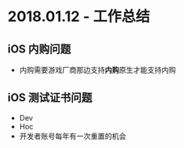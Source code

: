 # 2018.01.12 - 工作总结

## iOS 内购问题
- 内购需要游戏厂商那边支持**内购**原生才能支持内购

## iOS 测试证书问题 
- Dev
- Hoc 
- 开发者账号每年有一次重置的机会

